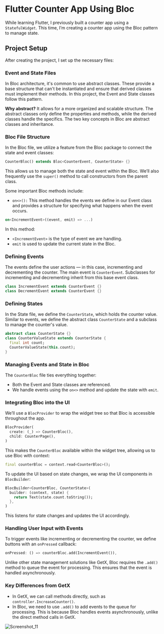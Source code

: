 # Flutter Counter App Using Bloc

While learning Flutter, I previously built a counter app using a `StatefulWidget`. This time, I’m creating a counter app using the Bloc pattern to manage state.


## Project Setup

After creating the project, I set up the necessary files:

### Event and State Files

In Bloc architecture, it's common to use abstract classes. These provide a base structure that can't be instantiated and ensure that derived classes must implement their methods. In this project, the Event and State classes follow this pattern.

**Why abstract?** It allows for a more organized and scalable structure. The abstract classes only define the properties and methods, while the derived classes handle the specifics. The two key concepts in Bloc are abstract classes and inheritance.

### Bloc File Structure

In the Bloc file, we utilize a feature from the Bloc package to connect the state and event classes:

```dart
CounterBloc() extends Bloc<CounterEvent, CounterState> {}
```

This allows us to manage both the state and event within the Bloc. We’ll also frequently use the `super()` method to call constructors from the parent class.

Some important Bloc methods include:

- `on<>():` This method handles the events we define in our Event class and provides a structure for specifying what happens when the event occurs.

```dart
on<IncrementEvent>((event, emit) => ...)
```

In this method:
- `<IncrementEvent>` is the type of event we are handling.
- `emit` is used to update the current state in the Bloc.

### Defining Events

The events define the user actions — in this case, incrementing and decrementing the counter. The main event is `CounterEvent`. Subclasses for incrementing and decrementing inherit from this base event class.

```dart
class IncrementEvent extends CounterEvent {}
class DecrementEvent extends CounterEvent {}
```

### Defining States

In the State file, we define the `CounterState`, which holds the counter value. Similar to events, we define the abstract class `CounterState` and a subclass to manage the counter's value.

```dart
abstract class CounterState {}
class CounterValueState extends CounterState {
  final int count;
  CounterValueState(this.count);
}
```

### Managing Events and State in Bloc

The `CounterBloc` file ties everything together:
- Both the Event and State classes are referenced.
- We handle events using the `on<>` method and update the state with `emit`.

### Integrating Bloc into the UI

We’ll use a `BlocProvider` to wrap the widget tree so that Bloc is accessible throughout the app.

```dart
BlocProvider(
  create: (_) => CounterBloc(),
  child: CounterPage(),
)
```

This makes the `CounterBloc` available within the widget tree, allowing us to use Bloc with context:

```dart
final counterBloc = context.read<CounterBloc>();
```

To update the UI based on state changes, we wrap the UI components in `BlocBuilder`:

```dart
BlocBuilder<CounterBloc, CounterState>(
  builder: (context, state) {
    return Text(state.count.toString());
  },
)
```

This listens for state changes and updates the UI accordingly.

### Handling User Input with Events

To trigger events like incrementing or decrementing the counter, we define buttons with an `onPressed` callback:

```dart
onPressed: () => counterBloc.add(IncrementEvent()),
```

Unlike other state management solutions like GetX, Bloc requires the `.add()` method to queue the event for processing. This ensures that the event is handled asynchronously.

### Key Differences from GetX

- In GetX, we can call methods directly, such as `controller.IncreaseCounter()`.
- In Bloc, we need to use `.add()` to add events to the queue for processing. This is because Bloc handles events asynchronously, unlike the direct method calls in GetX.

![Screenshot_11](https://github.com/user-attachments/assets/1131fb06-3bfe-4c60-879e-824583b57d57)
